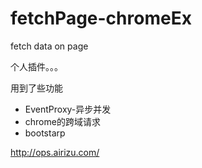 fetchPage-chromeEx
==================

fetch data on  page

个人插件。。。

用到了些功能
  * EventProxy-异步并发
  * chrome的跨域请求
  * bootstarp
  
  http://ops.airizu.com/